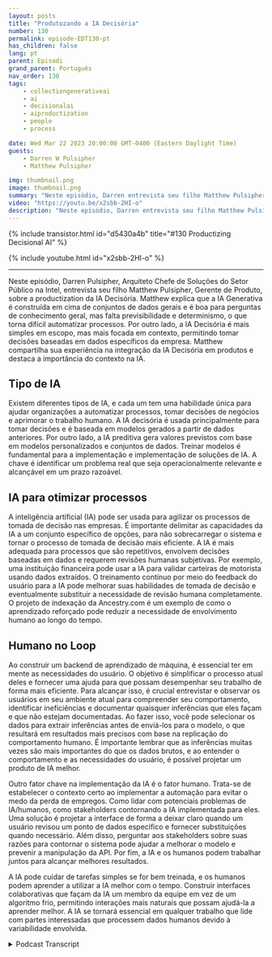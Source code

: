 ```yaml
---
layout: posts
title: "Produtozando a IA Decisória"
number: 130
permalink: episode-EDT130-pt
has_children: false
lang: pt
parent: Episodi
grand_parent: Português
nav_order: 130
tags:
    - collectiongenerativeai
    - ai
    - decisionalai
    - aiproductization
    - people
    - process

date: Wed Mar 22 2023 20:00:00 GMT-0400 (Eastern Daylight Time)
guests:
    - Darren W Pulsipher
    - Matthew Pulsipher

img: thumbnail.png
image: thumbnail.png
summary: "Neste episódio, Darren entrevista seu filho Matthew Pulsipher sobre a criação de produtos de inteligência artificial decisória. Matthew recentemente modernizou e incluiu a IA decisória em seu processo de desenvolvimento de produtos."
video: "https://youtu.be/x2sbb-2HI-o"
description: "Neste episódio, Darren entrevista seu filho Matthew Pulsipher sobre a criação de produtos de inteligência artificial decisória. Matthew recentemente modernizou e incluiu a IA decisória em seu processo de desenvolvimento de produtos."
---
```


<div>
{% include transistor.html id="d5430a4b" title="#130 Productizing Decisional AI" %}

{% include youtube.html id="x2sbb-2HI-o" %}
</div>

---

Neste episódio, Darren Pulsipher, Arquiteto Chefe de Soluções do Setor Público na Intel, entrevista seu filho Matthew Pulsipher, Gerente de Produto, sobre a productization da IA Decisória. Matthew explica que a IA Generativa é construída em cima de conjuntos de dados gerais e é boa para perguntas de conhecimento geral, mas falta previsibilidade e determinismo, o que torna difícil automatizar processos. Por outro lado, a IA Decisória é mais simples em escopo, mas mais focada em contexto, permitindo tomar decisões baseadas em dados específicos da empresa. Matthew compartilha sua experiência na integração da IA Decisória em produtos e destaca a importância do contexto na IA.

## Tipo de IA

Existem diferentes tipos de IA, e cada um tem uma habilidade única para ajudar organizações a automatizar processos, tomar decisões de negócios e aprimorar o trabalho humano. A IA decisória é usada principalmente para tomar decisões e é baseada em modelos gerados a partir de dados anteriores. Por outro lado, a IA preditiva gera valores previstos com base em modelos personalizados e conjuntos de dados. Treinar modelos é fundamental para a implementação e implementação de soluções de IA. A chave é identificar um problema real que seja operacionalmente relevante e alcançável em um prazo razoável.

## IA para otimizar processos

A inteligência artificial (IA) pode ser usada para agilizar os processos de tomada de decisão nas empresas. É importante delimitar as capacidades da IA a um conjunto específico de opções, para não sobrecarregar o sistema e tornar o processo de tomada de decisão mais eficiente. A IA é mais adequada para processos que são repetitivos, envolvem decisões baseadas em dados e requerem revisões humanas subjetivas. Por exemplo, uma instituição financeira pode usar a IA para validar carteiras de motorista usando dados extraídos. O treinamento contínuo por meio do feedback do usuário para a IA pode melhorar suas habilidades de tomada de decisão e eventualmente substituir a necessidade de revisão humana completamente. O projeto de indexação da Ancestry.com é um exemplo de como o aprendizado reforçado pode reduzir a necessidade de envolvimento humano ao longo do tempo.

## Humano no Loop

Ao construir um backend de aprendizado de máquina, é essencial ter em mente as necessidades do usuário. O objetivo é simplificar o processo atual deles e fornecer uma ajuda para que possam desempenhar seu trabalho de forma mais eficiente. Para alcançar isso, é crucial entrevistar e observar os usuários em seu ambiente atual para compreender seu comportamento, identificar ineficiências e documentar quaisquer inferências que eles façam e que não estejam documentadas. Ao fazer isso, você pode selecionar os dados para extrair inferências antes de enviá-los para o modelo, o que resultará em resultados mais precisos com base na replicação do comportamento humano. É importante lembrar que as inferências muitas vezes são mais importantes do que os dados brutos, e ao entender o comportamento e as necessidades do usuário, é possível projetar um produto de IA melhor.

Outro fator chave na implementação da IA é o fator humano. Trata-se de estabelecer o contexto certo ao implementar a automação para evitar o medo da perda de empregos. Como lidar com potenciais problemas de IA/humanos, como stakeholders contornando a IA implementada para eles. Uma solução é projetar a interface de forma a deixar claro quando um usuário revisou um ponto de dados específico e fornecer substituições quando necessário. Além disso, perguntar aos stakeholders sobre suas razões para contornar o sistema pode ajudar a melhorar o modelo e prevenir a manipulação da API. Por fim, a IA e os humanos podem trabalhar juntos para alcançar melhores resultados.

A IA pode cuidar de tarefas simples se for bem treinada, e os humanos podem aprender a utilizar a IA melhor com o tempo. Construir interfaces colaborativas que façam da IA um membro da equipe em vez de um algoritmo frio, permitindo interações mais naturais que possam ajudá-la a aprender melhor. A IA se tornará essencial em qualquer trabalho que lide com partes interessadas que processem dados humanos devido à variabilidade envolvida.



<details>
<summary> Podcast Transcript </summary>

<p></p>

</details>
